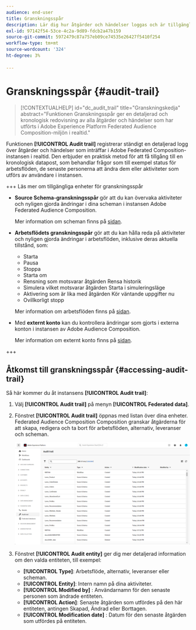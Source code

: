 ```yaml
---
audience: end-user
title: Granskningsspår
description: Lär dig hur åtgärder och händelser loggas och är tillgängliga i granskningsspåret
exl-id: 97142f54-53ce-4c2a-9d89-fdcb2a47b159
source-git-commit: 5972479c87a757eb09ce74535e26427f5410f254
workflow-type: tm+mt
source-wordcount: '324'
ht-degree: 3%

---
```


# Granskningsspår {#audit-trail}

>[!CONTEXTUALHELP]
>id="dc_audit_trail"
>title="Granskningskedja"
>abstract="Funktionen Granskningsspår ger en detaljerad och kronologisk redovisning av alla åtgärder och händelser som har utförts i Adobe Experience Platform Federated Audience Composition-miljön i realtid."

Funktionen **[!UICONTROL Audit trail]** registrerar ständigt en detaljerad logg över åtgärder och händelser som inträffar i Adobe Federated Composition-instansen i realtid. Den erbjuder en praktisk metod för att få tillgång till en kronologisk datapost, som behandlar frågor som till exempel status för arbetsflöden, de senaste personerna att ändra dem eller aktiviteter som utförs av användare i instansen.

+++ Läs mer om tillgängliga enheter för granskningsspår

* **Source Schema-granskningsspår** gör att du kan övervaka aktiviteter och nyligen gjorda ändringar i dina scheman i instansen Adobe Federated Audience Composition.

  Mer information om scheman finns på [sidan](../customer/schemas.md).

* **Arbetsflödets granskningsspår** gör att du kan hålla reda på aktiviteter och nyligen gjorda ändringar i arbetsflöden, inklusive deras aktuella tillstånd, som:

   * Starta
   * Pausa
   * Stoppa
   * Starta om
   * Rensning som motsvarar åtgärden Rensa historik
   * Simulera vilket motsvarar åtgärden Starta i simuleringsläge
   * Aktivering som är lika med åtgärden Kör väntande uppgifter nu
   * Ovillkorligt stopp

  Mer information om arbetsflöden finns på [sidan](../compositions/gs-compositions.md).

* Med **externt konto** kan du kontrollera ändringar som gjorts i externa konton i instansen av Adobe Audience Composition.

  Mer information om externt konto finns på [sidan](../connections/federated-db.md).

+++

## Åtkomst till granskningsspår {#accessing-audit-trail}

Så här kommer du åt instansens **[!UICONTROL Audit trail]**:

1. Välj **[!UICONTROL Audit trail]** på menyn **[!UICONTROL Federated data]**.

1. Fönstret **[!UICONTROL Audit trail]** öppnas med listan över dina enheter. Federated Audience Composition Composition granskar åtgärderna för att skapa, redigera och ta bort för arbetsflöden, alternativ, leveranser och scheman.

   ![](assets/audit_trail.png)

1. Fönstret **[!UICONTROL Audit entity]** ger dig mer detaljerad information om den valda entiteten, till exempel:

   * **[!UICONTROL Type]**: Arbetsflöde, alternativ, leveranser eller scheman.
   * **[!UICONTROL Entity]**: Intern namn på dina aktiviteter.
   * **[!UICONTROL Modified by]** : Användarnamn för den senaste personen som ändrade entiteten.
   * **[!UICONTROL Action]**: Senaste åtgärden som utfördes på den här entiteten, antingen Skapad, Ändrad eller Borttagen.
   * **[!UICONTROL Modification date]** : Datum för den senaste åtgärden som utfördes på entiteten.
